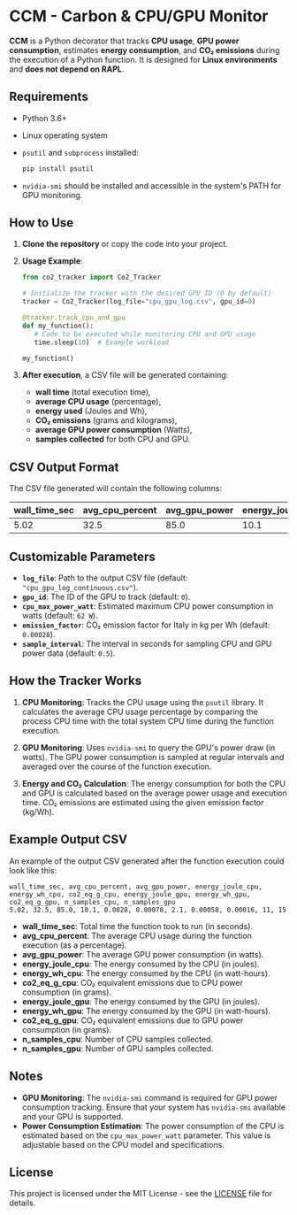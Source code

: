 
# CCM - Carbon & CPU/GPU Monitor

**CCM** is a Python decorator that tracks **CPU usage**, **GPU power consumption**, estimates **energy consumption**, and **CO₂ emissions** during the execution of a Python function. It is designed for **Linux environments** and **does not depend on RAPL**.

## Requirements

- Python 3.6+
- Linux operating system
- `psutil` and `subprocess` installed:
  ```bash
  pip install psutil
  ```

- `nvidia-smi` should be installed and accessible in the system's PATH for GPU monitoring.

## How to Use

1. **Clone the repository** or copy the code into your project.

2. **Usage Example**:

   ```python
   from co2_tracker import Co2_Tracker

   # Initialize the tracker with the desired GPU ID (0 by default)
   tracker = Co2_Tracker(log_file="cpu_gpu_log.csv", gpu_id=0)

   @tracker.track_cpu_and_gpu
   def my_function():
      # Code to be executed while monitoring CPU and GPU usage
      time.sleep(10)  # Example workload

   my_function()
   ```

3. **After execution**, a CSV file will be generated containing:
   - **wall time** (total execution time),
   - **average CPU usage** (percentage),
   - **energy used** (Joules and Wh),
   - **CO₂ emissions** (grams and kilograms),
   - **average GPU power consumption** (Watts),
   - **samples collected** for both CPU and GPU.

## CSV Output Format

The CSV file generated will contain the following columns:

| wall_time_sec | avg_cpu_percent | avg_gpu_power | energy_joule_cpu | energy_wh_cpu | co2_eq_g_cpu | energy_joule_gpu | energy_wh_gpu | co2_eq_g_gpu | n_samples_cpu | n_samples_gpu |
|---------------|------------------|---------------|------------------|---------------|--------------|------------------|---------------|--------------|---------------|---------------|
| 5.02          | 32.5             | 85.0          | 10.1             | 0.0028        | 0.00078      | 2.1              | 0.00058       | 0.00016      | 11            | 15            |

## Customizable Parameters

- **`log_file`**: Path to the output CSV file (default: `"cpu_gpu_log_continuous.csv"`).
- **`gpu_id`**: The ID of the GPU to track (default: `0`).
- **`cpu_max_power_watt`**: Estimated maximum CPU power consumption in watts (default: `62 W`).
- **`emission_factor`**: CO₂ emission factor for Italy in kg per Wh (default: `0.00028`).
- **`sample_interval`**: The interval in seconds for sampling CPU and GPU power data (default: `0.5`).

## How the Tracker Works

1. **CPU Monitoring**: Tracks the CPU usage using the `psutil` library. It calculates the average CPU usage percentage by comparing the process CPU time with the total system CPU time during the function execution.

2. **GPU Monitoring**: Uses `nvidia-smi` to query the GPU's power draw (in watts). The GPU power consumption is sampled at regular intervals and averaged over the course of the function execution.

3. **Energy and CO₂ Calculation**: The energy consumption for both the CPU and GPU is calculated based on the average power usage and execution time. CO₂ emissions are estimated using the given emission factor (kg/Wh).

## Example Output CSV

An example of the output CSV generated after the function execution could look like this:

```
wall_time_sec, avg_cpu_percent, avg_gpu_power, energy_joule_cpu, energy_wh_cpu, co2_eq_g_cpu, energy_joule_gpu, energy_wh_gpu, co2_eq_g_gpu, n_samples_cpu, n_samples_gpu
5.02, 32.5, 85.0, 10.1, 0.0028, 0.00078, 2.1, 0.00058, 0.00016, 11, 15
```

- **wall_time_sec**: Total time the function took to run (in seconds).
- **avg_cpu_percent**: The average CPU usage during the function execution (as a percentage).
- **avg_gpu_power**: The average GPU power consumption (in watts).
- **energy_joule_cpu**: The energy consumed by the CPU (in joules).
- **energy_wh_cpu**: The energy consumed by the CPU (in watt-hours).
- **co2_eq_g_cpu**: CO₂ equivalent emissions due to CPU power consumption (in grams).
- **energy_joule_gpu**: The energy consumed by the GPU (in joules).
- **energy_wh_gpu**: The energy consumed by the GPU (in watt-hours).
- **co2_eq_g_gpu**: CO₂ equivalent emissions due to GPU power consumption (in grams).
- **n_samples_cpu**: Number of CPU samples collected.
- **n_samples_gpu**: Number of GPU samples collected.

## Notes

- **GPU Monitoring**: The `nvidia-smi` command is required for GPU power consumption tracking. Ensure that your system has `nvidia-smi` available and your GPU is supported.
- **Power Consumption Estimation**: The power consumption of the CPU is estimated based on the `cpu_max_power_watt` parameter. This value is adjustable based on the CPU model and specifications.

## License

This project is licensed under the MIT License - see the [LICENSE](LICENSE) file for details.
